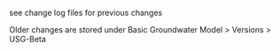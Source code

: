 see change log files for previous changes

Older changes are stored under Basic Groundwater Model > Versions > USG-Beta


